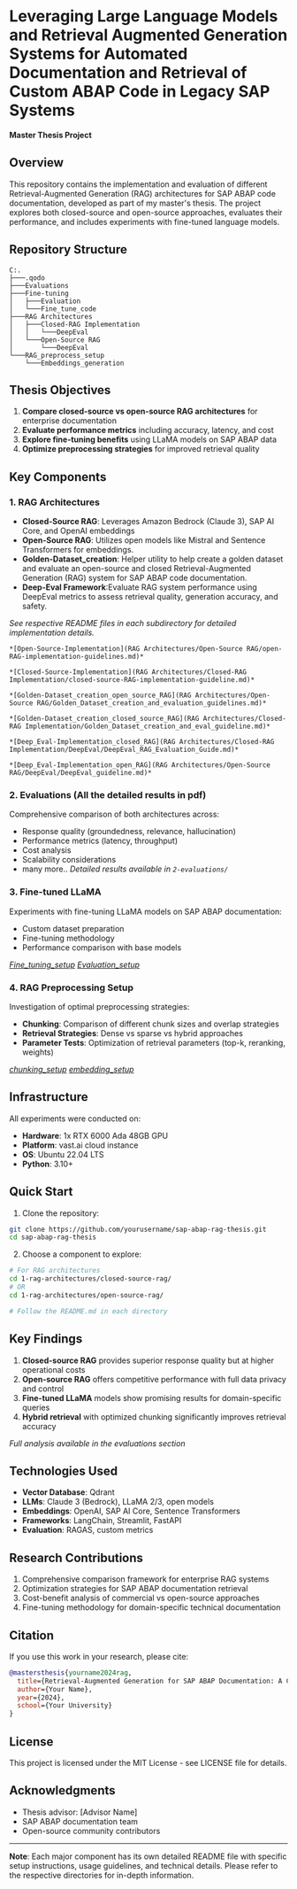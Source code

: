 # Leveraging Large Language Models and Retrieval Augmented Generation Systems for Automated Documentation and Retrieval of Custom ABAP Code in Legacy SAP Systems

**Master Thesis Project**

## Overview

This repository contains the implementation and evaluation of different Retrieval-Augmented Generation (RAG) architectures for SAP ABAP code documentation, developed as part of my master's thesis. The project explores both closed-source and open-source approaches, evaluates their performance, and includes experiments with fine-tuned language models.

## Repository Structure

```
C:.
├───.qodo
├───Evaluations
├───Fine-tuning
│   ├───Evaluation
│   └───Fine_tune_code
├───RAG Architectures
│   ├───Closed-RAG Implementation
│   │   └───DeepEval
│   └───Open-Source RAG
│       └───DeepEval
└───RAG_preprocess_setup
    └───Embeddings_generation
```

## Thesis Objectives

1. **Compare closed-source vs open-source RAG architectures** for enterprise documentation
2. **Evaluate performance metrics** including accuracy, latency, and cost
3. **Explore fine-tuning benefits** using LLaMA models on SAP ABAP data
4. **Optimize preprocessing strategies** for improved retrieval quality

## Key Components

### 1. RAG Architectures

- **Closed-Source RAG**: Leverages Amazon Bedrock (Claude 3), SAP AI Core, and OpenAI embeddings
- **Open-Source RAG**: Utilizes open models like Mistral and Sentence Transformers for embeddings.
- **Golden-Dataset_creation**: Helper utility to help create a golden dataset and evaluate an open-source and closed Retrieval-Augmented Generation (RAG) system for SAP ABAP code documentation.
- **Deep-Eval Framework**:Evaluate RAG system performance using DeepEval metrics to assess retrieval quality, generation accuracy, and safety. 

*See respective README files in each subdirectory for detailed implementation details.*

`*[Open-Source-Implementation](RAG Architectures/Open-Source RAG/open-RAG-implementation-guidelines.md)*`

`*[Closed-Source-Implementation](RAG Architectures/Closed-RAG Implementation/closed-source-RAG-implementation-guideline.md)*`

`*[Golden-Dataset_creation_open_source_RAG](RAG Architectures/Open-Source RAG/Golden_Dataset_creation_and_evaluation_guidelines.md)*`

`*[Golden-Dataset_creation_closed_source_RAG](RAG Architectures/Closed-RAG Implementation/Golden_Dataset_creation_and_eval_guideline.md)*`

`*[Deep_Eval-Implementation_closed_RAG](RAG Architectures/Closed-RAG Implementation/DeepEval/DeepEval_RAG_Evaluation_Guide.md)*`

`*[Deep_Eval-Implementation_open_RAG](RAG Architectures/Open-Source RAG/DeepEval/DeepEval_guideline.md)*`


### 2. Evaluations (All the detailed results in pdf) 

Comprehensive comparison of both architectures across:
- Response quality (groundedness, relevance, hallucination)
- Performance metrics (latency, throughput)
- Cost analysis
- Scalability considerations
- many more.. 
*Detailed results available in `2-evaluations/`*

### 3. Fine-tuned LLaMA

Experiments with fine-tuning LLaMA models on SAP ABAP documentation:
- Custom dataset preparation
- Fine-tuning methodology
- Performance comparison with base models

*[Fine_tuning_setup](Fine-tuning/Fine-tune-llama-guidance.md)*
*[Evaluation_setup](Fine-tuning/Fine-tune-llama-guidance.md)*

### 4. RAG Preprocessing Setup

Investigation of optimal preprocessing strategies:
- **Chunking**: Comparison of different chunk sizes and overlap strategies
- **Retrieval Strategies**: Dense vs sparse vs hybrid approaches
- **Parameter Tests**: Optimization of retrieval parameters (top-k, reranking, weights)

*[chunking_setup](RAG_preprocess_setup/chunking-guidelines.md)*
*[embedding_setup](RAG_preprocess_setup/Embeddings_generation/embeddings_generation_guidelines.md)*
## Infrastructure

All experiments were conducted on:
- **Hardware**: 1x RTX 6000 Ada 48GB GPU
- **Platform**: vast.ai cloud instance
- **OS**: Ubuntu 22.04 LTS
- **Python**: 3.10+

## Quick Start

1. Clone the repository:
```bash
git clone https://github.com/yourusername/sap-abap-rag-thesis.git
cd sap-abap-rag-thesis
```

2. Choose a component to explore:
```bash
# For RAG architectures
cd 1-rag-architectures/closed-source-rag/
# OR
cd 1-rag-architectures/open-source-rag/

# Follow the README.md in each directory
```

## Key Findings

1. **Closed-source RAG** provides superior response quality but at higher operational costs
2. **Open-source RAG** offers competitive performance with full data privacy and control
3. **Fine-tuned LLaMA** models show promising results for domain-specific queries
4. **Hybrid retrieval** with optimized chunking significantly improves retrieval accuracy

*Full analysis available in the evaluations section*

## Technologies Used

- **Vector Database**: Qdrant
- **LLMs**: Claude 3 (Bedrock), LLaMA 2/3, open models
- **Embeddings**: OpenAI, SAP AI Core, Sentence Transformers
- **Frameworks**: LangChain, Streamlit, FastAPI
- **Evaluation**: RAGAS, custom metrics

## Research Contributions

1. Comprehensive comparison framework for enterprise RAG systems
2. Optimization strategies for SAP ABAP documentation retrieval
3. Cost-benefit analysis of commercial vs open-source approaches
4. Fine-tuning methodology for domain-specific technical documentation

## Citation

If you use this work in your research, please cite:
```bibtex
@mastersthesis{yourname2024rag,
  title={Retrieval-Augmented Generation for SAP ABAP Documentation: A Comparative Study},
  author={Your Name},
  year={2024},
  school={Your University}
}
```

## License

This project is licensed under the MIT License - see LICENSE file for details.

## Acknowledgments

- Thesis advisor: [Advisor Name]
- SAP ABAP documentation team
- Open-source community contributors

---

**Note**: Each major component has its own detailed README file with specific setup instructions, usage guidelines, and technical details. Please refer to the respective directories for in-depth information.
